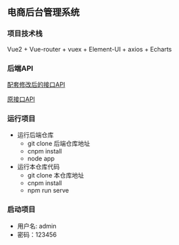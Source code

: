 ## 电商后台管理系统

### 项目技术栈
Vue2 + Vue-router + vuex + Element-UI + axios + Echarts

### 后端API
[配套修改后的接口API](https://github.com/Homeuh/vueShop-api-server.git)

[原接口API](https://gitee.com/wBekvam/vueShop-api-server.git)
### 运行项目
- 运行后端仓库
  - git clone 后端仓库地址
  - cnpm install
  - node app
- 运行本仓库代码
  - git clone 本仓库地址
  - cnpm install
  - npm run serve
### 启动项目
- 用户名: admin
- 密码：123456
